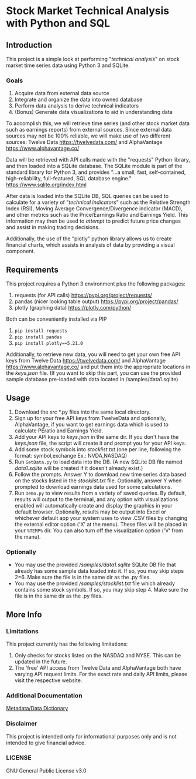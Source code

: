 # Stock Market Technical Analysis with Python and SQL

## Introduction
This project is a simple look at performing "_technical analysis_" on stock market time series data using Python 3 and SQLite.

### Goals
1. Acquire data from external data source
2. Integrate and organize the data into owned database
3. Perform data analysis to derive technical indicators
4. (Bonus) Generate data visualizations to aid in understanding data

To accomplish this, we will retrieve time series (and other stock market data such as earnings reports) from external sources. Since external data sources may not be 100% reliable, we will make use of two different sources: Twelve Data https://twelvedata.com/ and AlphaVantage https://www.alphavantage.co/

Data will be retrieved with API calls made with the "requests" Python library, and then loaded into a SQLite database. The SQLite module is part of the standard library for Python 3, and provides "...a small, fast, self-contained, high-reliability, full-featured, SQL database engine." https://www.sqlite.org/index.html

After data is loaded into the SQLite DB, SQL queries can be used to calculate for a variety of "_technical indicators_" such as the Relative Strength Index (RSI), Moving Average Convergence/Divergence indicator (MACD), and other metrics such as the Price/Earnings Ratio and Earnings Yield. This information may then be used to _attempt_ to predict future price changes and assist in making trading decisions.

Additionally, the use of the "plotly" python library allows us to create financial charts, which assists in analysis of data by providing a visual component.

## Requirements
This project requires a Python 3 environment plus the following packages:
1. requests (for API calls) https://pypi.org/project/requests/
2. pandas (nicer looking table output) https://pypi.org/project/pandas/
3. plotly (graphing data) https://plotly.com/python/

Both can be conveniently installed via PIP
1. `pip install requests`
2. `pip install pandas`
3. `pip install plotly==5.21.0`

Additionally, to retrieve new data, you will need to get your own free API keys from Twelve Data https://twelvedata.com/ and AlphaVantage https://www.alphavantage.co/ and put them into the appropriate locations in the _keys.json_ file.
(If you want to skip this part, you can use the provided sample database pre-loaded with data located in /samples/data1.sqlite)

## Usage
1. Download the _src_ *.py files into the same local directory.
2. Sign up for your free API keys from TwelveData and optionally, AlphaVantage, if you want to get earnings data which is used to calculate PEratio and Earnings Yield.
3. Add your API keys to _keys.json_ in the same dir. If you don't have the _keys.json_ file, the script will create it and prompt you for your API keys.
4. Add some stock symbols into _stocklist.txt_ (one per line, following the format: symbol,exchange  Ex.: NVDA,NASDAQ)
5. Run `GetData.py` to load data into the DB. (A new SQLite DB file named _data1.sqlite_ will be created if it doesn't already exist.)
6. Follow the prompts. Answer Y to download new time series data based on the stocks listed in the _stocklist.txt_ file. Optionally, answer Y when prompted to download earnings data used for some calculations.
7. Run `Demo.py` to view results from a variety of saved queries. By default, results will output to the terminal, and any option with visualizations enabled will automatically create and display the graphics in your default browser. Optionally, results may be output into Excel or whichever default app your system uses to view .CSV files by changing the external editor option ('X' at the menu). These files will be placed in your `%TEMP%` dir. You can also turn off the visualization option ('V' from the manu).

### Optionally
* You may use the provided _/samples/data1.sqlite_ SQLite DB file that already has some sample data loaded into it. If so, you may skip steps 2=6. Make sure the file is in the same dir as the .py files.
* You may use the provided _/samples/stocklist.txt_ file which already contains some stock symbols. If so, you may skip step 4. Make sure the file is in the same dir as the .py files.

## More Info
### Limitations
This project currently has the following limitations:
1. Only checks for stocks listed on the NASDAQ and NYSE. This can be updated in the future.
2. The 'free' API access from Twelve Data and AlphaVantage both have varying API request limits. For the exact rate and daily API limits, please visit the respective website.

### Additional Documentation
[Metadata/Data Dictionary](https://github.com/mike-remo/stock-analysis/blob/main/docs/data-dictionary.md)

### Disclaimer
This project is intended only for informational purposes only and is not intended to give financial advice.

### LICENSE
GNU General Public License v3.0
